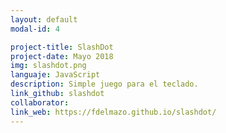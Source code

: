 ```yaml
---
layout: default
modal-id: 4

project-title: SlashDot
project-date: Mayo 2018
img: slashdot.png
languaje: JavaScript
description: Simple juego para el teclado.
link_github: slashdot
collaborator:
link_web: https://fdelmazo.github.io/slashdot/
---
```


